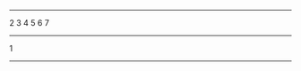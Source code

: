   -----------------------------------------------------------------------
  2           3           4           5           6           7
  ----------- ----------- ----------- ----------- ----------- -----------
  1                                                           

  -----------------------------------------------------------------------
